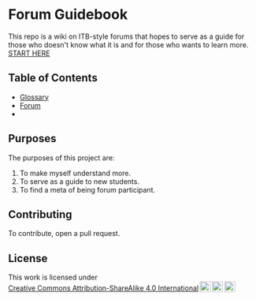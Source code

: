 # Forum Guidebook
This repo is a wiki on ITB-style forums that hopes to serve as a guide for those who doesn't know what it is and for those who wants to learn more. [START HERE](Forum.md)

## Table of Contents
- [Glossary](Glossary.md)
- [Forum](Forum.md)
- 
## Purposes
The purposes of this project are:
1. To make myself understand more.
2. To serve as a guide to new students.
3. To find a meta of being forum participant.

## Contributing
To contribute, open a pull request.

## License
<p xmlns:cc="http://creativecommons.org/ns#" >This work is licensed under <a href="https://creativecommons.org/licenses/by-sa/4.0/?ref=chooser-v1" target="_blank" rel="license noopener noreferrer" style="display:inline-block;">Creative Commons Attribution-ShareAlike 4.0 International<img style="height:22px!important;margin-left:3px;vertical-align:text-bottom;" src="https://mirrors.creativecommons.org/presskit/icons/cc.svg?ref=chooser-v1" alt=""><img style="height:22px!important;margin-left:3px;vertical-align:text-bottom;" src="https://mirrors.creativecommons.org/presskit/icons/by.svg?ref=chooser-v1" alt=""><img style="height:22px!important;margin-left:3px;vertical-align:text-bottom;" src="https://mirrors.creativecommons.org/presskit/icons/sa.svg?ref=chooser-v1" alt=""></a></p>